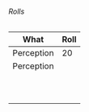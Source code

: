 
###### Rolls
| What       | Roll |
| ---------- | ---- |
| Perception | 20   |
| Perception |      |
|            |      |
|            |      |
|            |      |
|            |      |
|            |      |
|            |      |
|            |      |
|            |      |
|            |      |
|            |      |
